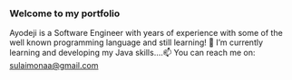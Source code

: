 ### Welcome to my portfolio 

<!--
**sulaimonaa/sulaimonaa** is a ✨ _special_ ✨ repository because its `README.md` (this file) appears on your GitHub profile.

Here are some ideas to get you started:

- 🔭 I’m currently working on ...
- 🌱 I’m currently learning ...
- 👯 I’m looking to collaborate on ...
- 🤔 I’m looking for help with ...
- 💬 Ask me about ...
- 📫 How to reach me: ...
- 😄 Pronouns: ...
- ⚡ Fun fact: ...
-->
Ayodeji is a Software Engineer with years of experience with some of the well known programming language and still learning! 🌱 I’m currently learning and developing my Java skills....📫 You can reach me on: sulaimonaa@gmail.com 
